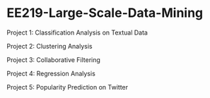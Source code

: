 # EE219-Large-Scale-Data-Mining

Project 1: Classification Analysis on Textual Data

Project 2: Clustering Analysis

Project 3: Collaborative Filtering

Project 4: Regression Analysis

Project 5: Popularity Prediction on Twitter
